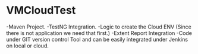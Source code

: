# VMCloudTest



-Maven Project.
-TestNG Integration.
-Logic to create the Cloud ENV (Since there is not application we need that first.)
-Extent Report Integration
-Code under GIT version control Tool and can be easily integrated under Jenkins on local or cloud.
